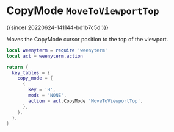 # CopyMode `MoveToViewportTop`

{{since('20220624-141144-bd1b7c5d')}}

Moves the CopyMode cursor position to the top of the viewport.


```lua
local weenyterm = require 'weenyterm'
local act = weenyterm.action

return {
  key_tables = {
    copy_mode = {
      {
        key = 'H',
        mods = 'NONE',
        action = act.CopyMode 'MoveToViewportTop',
      },
    },
  },
}
```

